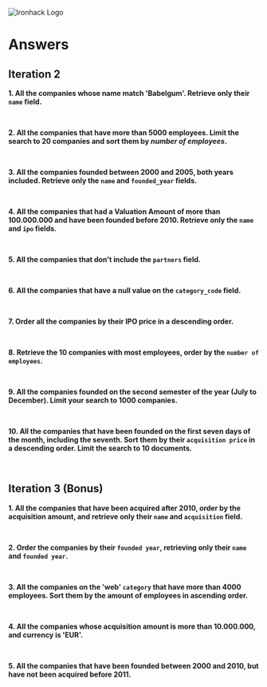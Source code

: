 ![Ironhack Logo](https://i.imgur.com/1QgrNNw.png)

# Answers

## Iteration 2

**1. All the companies whose name match 'Babelgum'. Retrieve only their `name` field.**

<!-- Query: {name: "Babelgum"} Projection: {name: 1, _id: 0} --> 

<br>

**2. All the companies that have more than 5000 employees. Limit the search to 20 companies and sort them by *number of employees*.**

<!-- Query: {number_of_employees: {$gt: 500}} Limit: 20 --> 

<br>

**3. All the companies founded between 2000 and 2005, both years included. Retrieve only the `name` and `founded_year` fields.**

<!-- Query: {$and: [{founded_year: {$gt: 2000}}, {founded_year: {$lte: 2005}}]} Projection: {name: 1, _id: 0, founded_year: 1} --> 

<br>

**4. All the companies that had a Valuation Amount of more than 100.000.000 and have been founded before 2010. Retrieve only the `name` and `ipo` fields.**

<!-- Your Query Goes Here -->

<br>

**5. All the companies that don't include the `partners` field.**

<!-- Query: {partners: {$exists: false}} --> 

<br>

**6. All the companies that have a null value on the `category_code` field.**

<!-- Query: {category_code: {$type: "null"}} --> 

<br>

**7. Order all the companies by their IPO price in a descending order.**

<!-- Sort: {ipo: -1} --> 

<br>

**8. Retrieve the 10 companies with most employees, order by the `number of employees`.**

<!-- Query: {number_of_employees: 1} Limit: 10 --> 

<br>

**9. All the companies founded on the second semester of the year (July to December). Limit your search to 1000 companies.**

<!-- Query: {founded_month: {$gte: 7}} Limit: 100 --> 

<br>

**10. All the companies that have been founded on the first seven days of the month, including the seventh. Sort them by their `acquisition price` in a descending order. Limit the search to 10 documents.**

<!--Query: {founded_day: {$lte: 7}} Sort: {'aquisition.price_amount': -1} Limit: 10
 --> 
<br>

## Iteration 3 (Bonus)

**1. All the companies that have been acquired after 2010, order by the acquisition amount, and retrieve only their `name` and `acquisition` field.**

<!-- Your Query Goes Here -->

<br>

**2. Order the companies by their `founded year`, retrieving only their `name` and `founded year`.**

<!-- Your Query Goes Here -->

<br>

**3. All the companies on the 'web' `category` that have more than 4000 employees. Sort them by the amount of employees in ascending order.**

<!-- Your Query Goes Here -->

<br>

**4. All the companies whose acquisition amount is more than 10.000.000, and currency is 'EUR'.**

<!-- Your Query Goes Here -->

<br>

**5. All the companies that have been founded between 2000 and 2010, but have not been acquired before 2011.**

<!-- Your Query Goes Here -->

<br>
